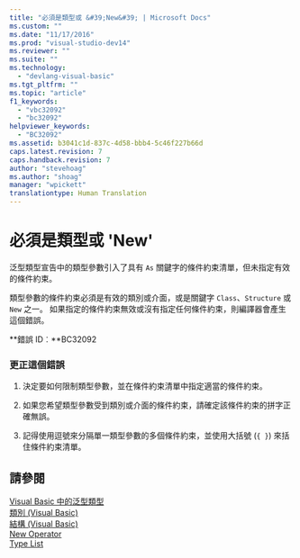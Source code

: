 ```yaml
---
title: "必須是類型或 &#39;New&#39; | Microsoft Docs"
ms.custom: ""
ms.date: "11/17/2016"
ms.prod: "visual-studio-dev14"
ms.reviewer: ""
ms.suite: ""
ms.technology: 
  - "devlang-visual-basic"
ms.tgt_pltfrm: ""
ms.topic: "article"
f1_keywords: 
  - "vbc32092"
  - "bc32092"
helpviewer_keywords: 
  - "BC32092"
ms.assetid: b3041c1d-837c-4d58-bbb4-5c46f227b66d
caps.latest.revision: 7
caps.handback.revision: 7
author: "stevehoag"
ms.author: "shoag"
manager: "wpickett"
translationtype: Human Translation
---
```

# 必須是類型或 &#39;New&#39;
泛型類型宣告中的類型參數引入了具有 `As` 關鍵字的條件約束清單，但未指定有效的條件約束。  
  
 類型參數的條件約束必須是有效的類別或介面，或是關鍵字 `Class`、`Structure` 或 `New` 之一。 如果指定的條件約束無效或沒有指定任何條件約束，則編譯器會產生這個錯誤。  
  
 **錯誤 ID︰**BC32092  
  
### 更正這個錯誤  
  
1.  決定要如何限制類型參數，並在條件約束清單中指定適當的條件約束。  
  
2.  如果您希望類型參數受到類別或介面的條件約束，請確定該條件約束的拼字正確無誤。  
  
3.  記得使用逗號來分隔單一類型參數的多個條件約束，並使用大括號 \(`{ }`\) 來括住條件約束清單。  
  
## 請參閱  
 [Visual Basic 中的泛型類型](../../visual-basic/programming-guide/language-features/data-types/generic-types.md)   
 [類別 \(Visual Basic\)](http://msdn.microsoft.com/zh-tw/0777c6e6-46bc-451b-ad70-57b49d4ef4f7)   
 [結構 \(Visual Basic\)](http://msdn.microsoft.com/zh-tw/263ce115-ac36-4c05-8cb7-0e0eead5c6d0)   
 [New Operator](../../visual-basic/language-reference/operators/new-operator.md)   
 [Type List](../../visual-basic/language-reference/statements/type-list.md)